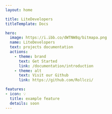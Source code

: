 ```yaml
---
layout: home

title: LiteDevelopers
titleTemplate: Docs

hero:
  image: https://i.ibb.co/dWTNW8q/bitmapa.png
  name: LiteDevelopers
  text: projects documentation
  actions:
    - theme: brand
      text: Get Started
      link: /documentation/introduction
    - theme: alt
      text: Visit our Github
      link: https://github.com/Rollczi/

features:
- icon: 💡
  title: example feature
  details: soon
---
```



